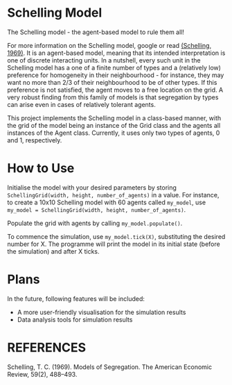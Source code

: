 # Schelling Model

The Schelling model - the agent-based model to rule them all!

For more information on the Schelling model, google or read [(Schelling, 1969)](http://www.jstor.org/stable/1823701). It is an agent-based model, meaning that its intended interpretation is one of discrete interacting units. In a nutshell, every such unit in the Schelling model has a one of a finite number of types and a (relatively low) preference for homogeneity in their neighbourhood - for instance, they may want no more than 2/3 of their neighbourhood to be of other types. If this preference is not satisfied, the agent moves to a free location on the grid. A very robust finding from this family of models is that segregation by types can arise even in cases of relatively tolerant agents.

This project implements the Schelling model in a class-based manner, with the grid of the model being an instance of the Grid class and the agents all instances of the Agent class. Currently, it uses only two types of agents, 0 and 1, respectively.

# How to Use
Initialise the model with your desired parameters by storing `SchellingGrid(width, height, number_of_agents)` in a value. For instance, to create a 10x10 Schelling model with 60 agents called `my_model`, use `my_model = SchellingGrid(width, height, number_of_agents)`. 

Populate the grid with agents by calling `my_model.populate()`.

To commence the simulation, use `my_model.tick(X)`, substituting the desired number for X. The programme will print the model in its initial state (before the simulation) and after X ticks.

# Plans
In the future, following features will be included:
* A more user-friendly visualisation for the simulation results
* Data analysis tools for simulation results

# REFERENCES

Schelling, T. C. (1969). Models of Segregation. The American Economic Review, 59(2), 488–493.